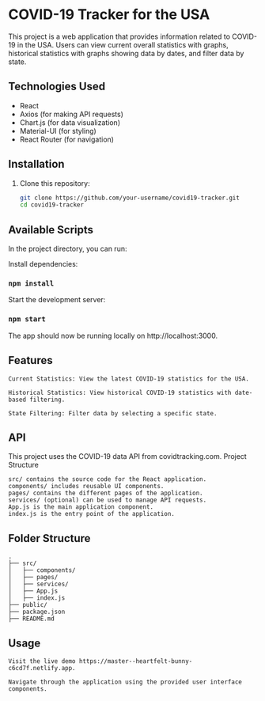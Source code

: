 # COVID-19 Tracker for the USA

This project is a web application that provides information related to COVID-19 in the USA. Users can view current overall statistics with graphs, historical statistics with graphs showing data by dates, and filter data by state.

## Technologies Used

- React
- Axios (for making API requests)
- Chart.js (for data visualization)
- Material-UI (for styling)
- React Router (for navigation)

## Installation

1. Clone this repository:

   ```bash
   git clone https://github.com/your-username/covid19-tracker.git
   cd covid19-tracker
   ```

## Available Scripts

In the project directory, you can run:

Install dependencies:

### `npm install`

Start the development server:

### `npm start`

The app should now be running locally on http://localhost:3000.

## Features

    Current Statistics: View the latest COVID-19 statistics for the USA.

    Historical Statistics: View historical COVID-19 statistics with date-based filtering.

    State Filtering: Filter data by selecting a specific state.

## API

This project uses the COVID-19 data API from covidtracking.com.
Project Structure

    src/ contains the source code for the React application.
    components/ includes reusable UI components.
    pages/ contains the different pages of the application.
    services/ (optional) can be used to manage API requests.
    App.js is the main application component.
    index.js is the entry point of the application.

## Folder Structure

    .
    ├── src/
    │   ├── components/
    │   ├── pages/
    │   ├── services/
    │   ├── App.js
    │   ├── index.js
    ├── public/
    ├── package.json
    ├── README.md

## Usage

    Visit the live demo https://master--heartfelt-bunny-c6cd7f.netlify.app.

    Navigate through the application using the provided user interface components.
